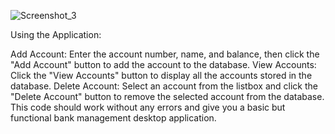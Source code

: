 
![Screenshot_3](https://github.com/user-attachments/assets/d0acb75b-cacd-4b9a-aac5-061deb296d3c)



Using the Application:

Add Account: Enter the account number, name, and balance, then click the "Add Account" button to add the account to the database.
View Accounts: Click the "View Accounts" button to display all the accounts stored in the database.
Delete Account: Select an account from the listbox and click the "Delete Account" button to remove the selected account from the database.
This code should work without any errors and give you a basic but functional bank management desktop application.
